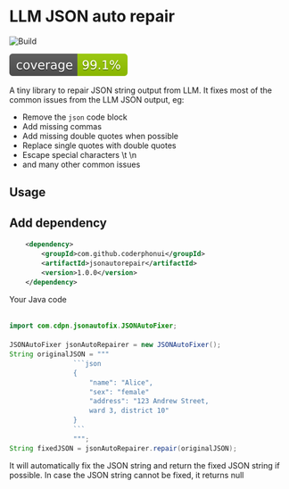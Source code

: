 # LLM JSON auto repair

![Build](https://github.com/coderphonui/jsonautorepair/actions/workflows/maven.yml/badge.svg)

![Coverage](badges/jacoco.svg)


A tiny library to repair JSON string output from LLM. It fixes most of the common issues from the LLM JSON output, eg:

* Remove the ```json``` code block
* Add missing commas
* Add missing double quotes when possible
* Replace single quotes with double quotes
* Escape special characters \t \n
* and many other common issues

## Usage

## Add dependency
    
```xml
    <dependency>
        <groupId>com.github.coderphonui</groupId>
        <artifactId>jsonautorepair</artifactId>
        <version>1.0.0</version>
    </dependency>
```

Your Java code

```java

import com.cdpn.jsonautofix.JSONAutoFixer;

JSONAutoFixer jsonAutoRepairer = new JSONAutoFixer();
String originalJSON = """
                ```json
                {
                    "name": "Alice",
                    "sex": "female"
                    "address": "123 Andrew Street,
                    ward 3, district 10"
                }
                ```
                """;
String fixedJSON = jsonAutoRepairer.repair(originalJSON);
```

It will automatically fix the JSON string and return the fixed JSON string if possible. In case the JSON string cannot be fixed, it returns null

